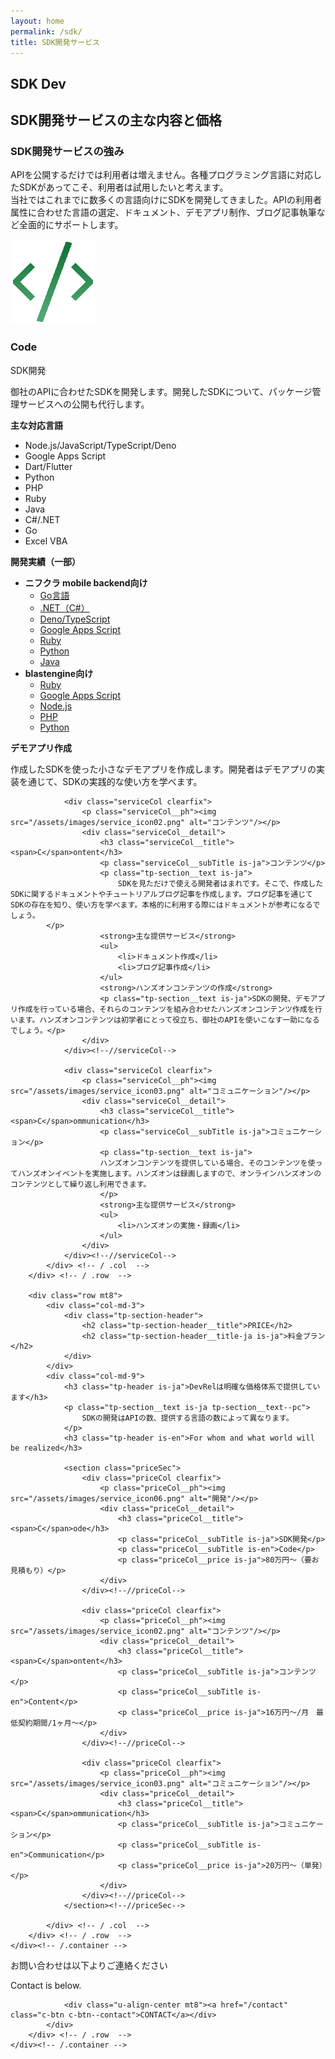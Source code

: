 ```yaml
---
layout: home
permalink: /sdk/
title: SDK開発サービス
---
```


<section class="tp-section tp-section">
	<div class="container mt9">
		<div class="row">
			<div class="col-md-3">
				<div class="tp-section-header">
					<h2 class="tp-section-header__title">SDK Dev</h2>
					<h2 class="tp-section-header__title-ja is-ja">SDK開発サービスの主な内容と価格</h2>
				</div>
			</div>
			<div class="col-md-9">
				<h3 class="tp-header is-ja">SDK開発サービスの強み</h3>
				<p class="tp-section__text is-ja tp-section__text--pc">
				APIを公開するだけでは利用者は増えません。各種プログラミング言語に対応したSDKがあってこそ、利用者は試用したいと考えます。<br />
				当社ではこれまでに数多くの言語向けにSDKを開発してきました。APIの利用者属性に合わせた言語の選定、ドキュメント、デモアプリ制作、ブログ記事執筆など全面的にサポートします。
        </p>
				<div class="serviceCol clearfix">
					<p class="serviceCol__ph"><img src="/assets/images/service_icon06.png" alt="SDK開発"/></p>
					<div class="serviceCol__detail">
						<h3 class="serviceCol__title"><span>C</span>ode</h3>
						<p class="serviceCol__subTitle is-ja">SDK開発</p>
						<p class="tp-section__text is-ja">
							御社のAPIに合わせたSDKを開発します。開発したSDKについて、パッケージ管理サービスへの公開も代行します。
						</p>
						<strong>主な対応言語</strong>
						<ul>
							<li>Node.js/JavaScript/TypeScript/Deno</li>
							<li>Google Apps Script</li>
							<li>Dart/Flutter</li>
							<li>Python</li>
							<li>PHP</li>
							<li>Ruby</li>
							<li>Java</li>
							<li>C#/.NET</li>
							<li>Go</li>
							<li>Excel VBA</li>
						</ul>
						<strong>開発実績（一部）</strong>
						<ul>
							<li><strong>ニフクラ mobile backend向け</strong>
								<ul>
									<li><a href="https://github.com/NCMBMania/ncmb_go">Go言語</a></li>
									<li><a href="https://github.com/NCMBMania/ncmb_xamarin">.NET（C#）</a></li>
									<li><a href="https://github.com/NCMBMania/ncmb_deno">Deno/TypeScript</a></li>
									<li><a href="https://github.com/NCMBMania/ncmb_gas">Google Apps Script</a></li>
									<li><a href="https://github.com/NCMBMania/ncmb-ruby-client">Ruby</a></li>
									<li><a href="https://github.com/NCMBMania/ncmb_py">Python</a></li>
									<li><a href="https://github.com/NCMBMania/java-sdk">Java</a></li>
								</ul>
							</li>
							<li><strong>blastengine向け</strong>
								<ul>
									<li><a href="https://github.com/blastengineMania/blastengine-ruby">Ruby</a></li>
									<li><a href="https://github.com/blastengineMania/blastengine-gas">Google Apps Script</a></li>
									<li><a href="https://github.com/blastengineMania/blastengine-node">Node.js</a></li>
									<li><a href="https://github.com/blastengineMania/blastengine-php">PHP</a></li>
									<li><a href="https://github.com/blastengineMania/blastengine-py">Python</a></li>
								</ul>
							</li>
						</ul>
						<strong>デモアプリ作成</strong>
						<p class="tp-section__text is-ja">作成したSDKを使った小さなデモアプリを作成します。開発者はデモアプリの実装を通じて、SDKの実践的な使い方を学べます。</p>
					</div>
				</div><!--//serviceCol-->

				<div class="serviceCol clearfix">
					<p class="serviceCol__ph"><img src="/assets/images/service_icon02.png" alt="コンテンツ"/></p>
					<div class="serviceCol__detail">
						<h3 class="serviceCol__title"><span>C</span>ontent</h3>
						<p class="serviceCol__subTitle is-ja">コンテンツ</p>
						<p class="tp-section__text is-ja">
							SDKを見ただけで使える開発者はまれです。そこで、作成したSDKに関するドキュメントやチュートリアルブログ記事を作成します。ブログ記事を通じてSDKの存在を知り、使い方を学べます。本格的に利用する際にはドキュメントが参考になるでしょう。
            </p>
						<strong>主な提供サービス</strong>
						<ul>
							<li>ドキュメント作成</li>
							<li>ブログ記事作成</li>
						</ul>
						<strong>ハンズオンコンテンツの作成</strong>
						<p class="tp-section__text is-ja">SDKの開発、デモアプリ作成を行っている場合、それらのコンテンツを組み合わせたハンズオンコンテンツ作成を行います。ハンズオンコンテンツは初学者にとって役立ち、御社のAPIを使いこなす一助になるでしょう。</p>
					</div>
				</div><!--//serviceCol-->

				<div class="serviceCol clearfix">
					<p class="serviceCol__ph"><img src="/assets/images/service_icon03.png" alt="コミュニケーション"/></p>
					<div class="serviceCol__detail">
						<h3 class="serviceCol__title"><span>C</span>ommunication</h3>
						<p class="serviceCol__subTitle is-ja">コミュニケーション</p>
						<p class="tp-section__text is-ja">
						ハンズオンコンテンツを提供している場合、そのコンテンツを使ってハンズオンイベントを実施します。ハンズオンは録画しますので、オンラインハンズオンのコンテンツとして繰り返し利用できます。
						</p>
						<strong>主な提供サービス</strong>
						<ul>
							<li>ハンズオンの実施・録画</li>
						</ul>
					</div>
				</div><!--//serviceCol-->
			</div> <!-- / .col  -->
		</div> <!-- / .row  -->

		<div class="row mt8">
			<div class="col-md-3">
				<div class="tp-section-header">
					<h2 class="tp-section-header__title">PRICE</h2>
					<h2 class="tp-section-header__title-ja is-ja">料金プラン</h2>
				</div>
			</div>
			<div class="col-md-9">
				<h3 class="tp-header is-ja">DevRelは明確な価格体系で提供しています</h3>
				<p class="tp-section__text is-ja tp-section__text--pc">
					SDKの開発はAPIの数、提供する言語の数によって異なります。
				</p>
				<h3 class="tp-header is-en">For whom and what world will be realized</h3>

				<section class="priceSec">
					<div class="priceCol clearfix">
						<p class="priceCol__ph"><img src="/assets/images/service_icon06.png" alt="開発"/></p>
						<div class="priceCol__detail">
							<h3 class="priceCol__title"><span>C</span>ode</h3>
							<p class="priceCol__subTitle is-ja">SDK開発</p>
							<p class="priceCol__subTitle is-en">Code</p>
							<p class="priceCol__price is-ja">80万円〜（要お見積もり）</p>
						</div>
					</div><!--//priceCol-->
					
					<div class="priceCol clearfix">
						<p class="priceCol__ph"><img src="/assets/images/service_icon02.png" alt="コンテンツ"/></p>
						<div class="priceCol__detail">
							<h3 class="priceCol__title"><span>C</span>ontent</h3>
							<p class="priceCol__subTitle is-ja">コンテンツ</p>
							<p class="priceCol__subTitle is-en">Content</p>
							<p class="priceCol__price is-ja">16万円〜/月　最低契約期間/1ヶ月〜</p>
						</div>
					</div><!--//priceCol-->

					<div class="priceCol clearfix">
						<p class="priceCol__ph"><img src="/assets/images/service_icon03.png" alt="コミュニケーション"/></p>
						<div class="priceCol__detail">
							<h3 class="priceCol__title"><span>C</span>ommunication</h3>
							<p class="priceCol__subTitle is-ja">コミュニケーション</p>
							<p class="priceCol__subTitle is-en">Communication</p>
							<p class="priceCol__price is-ja">20万円〜（単発）</p>
						</div>
					</div><!--//priceCol-->
				</section><!--//priceSec-->

			</div> <!-- / .col  -->
		</div> <!-- / .row  -->
	</div><!-- /.container -->
</section>



<section class="tp-section tp-section--gray">
	<div class="container">
		<div class="row">
			<div class="col-md-12">
				<p class="is-ja u-align-center">お問い合わせは以下よりご連絡ください</p>
				<p class="is-en u-align-center">Contact is below.</p>

				<div class="u-align-center mt8"><a href="/contact" class="c-btn c-btn--contact">CONTACT</a></div>
			</div>
		</div> <!-- / .row  -->
	</div><!-- /.container -->
</section>

